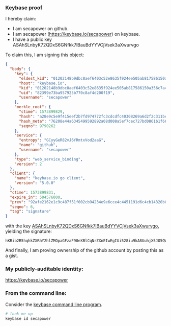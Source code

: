 ### Keybase proof

I hereby claim:

  * I am secapower on github.
  * I am secapower (https://keybase.io/secapower) on keybase.
  * I have a public key ASAhSLnbyK72QDxS6GNfkk7lBauBdYYVCjVsek3aXwurvgo

To claim this, I am signing this object:

```json
{
  "body": {
    "key": {
      "eldest_kid": "01202148b9dbc8aef6403c52e8635f924ee505ab817586150a356c7a4dda5f0babbe0a",
      "host": "keybase.io",
      "kid": "01202148b9dbc8aef6403c52e8635f924ee505ab817586150a356c7a4dda5f0babbe0a",
      "uid": "82399e73ba957925b770c8af4d200f19",
      "username": "secapower"
    },
    "merkle_root": {
      "ctime": 1573899829,
      "hash": "a28e9c5e9f415eef2b7fd974772fc3cdcdfc40308269a6d2f2c311bcf098e18fb799c4f2e86da1d37b3ca96c8fdd79fcaecfa350815b9d4fdb27ca6e5953e885",
      "hash_meta": "76208e44a6345499592892a08d008a5ef7cec727bd0861b1f66fd2b7680d163b",
      "seqno": 9790262
    },
    "service": {
      "entropy": "GCyyGeR82vJ6YRmtxVod2aaG",
      "name": "github",
      "username": "secapower"
    },
    "type": "web_service_binding",
    "version": 2
  },
  "client": {
    "name": "keybase.io go client",
    "version": "5.0.0"
  },
  "ctime": 1573899831,
  "expire_in": 504576000,
  "prev": "92afe2162e1c9c487f51f002cb94234e9e6cce4c4451191d6c4cb14320b0bbb6",
  "seqno": 6,
  "tag": "signature"
}
```

with the key [ASAhSLnbyK72QDxS6GNfkk7lBauBdYYVCjVsek3aXwurvgo](https://keybase.io/secapower), yielding the signature:

```
hKRib2R5hqhkZXRhY2hlZMOpaGFzaF90eXBlCqNrZXnEIwEgIUi528iu9kA8UuhjX5JO5QWrgXWGFQo1bHpN2l8Lq74Kp3BheWxvYWTESpcCBsQgkq/iFi4cnEh/UfACy5QjTp5szkxEURkdbEyxQyCwu7bEIKqoXN0ITN01Hf77wld7mmPuRheROhF5CVA2XovdHQ0RAgHCo3NpZ8RAgQ3xJZ8ewHif9hlZlVA0wYUczkoGmmfVUNMo98mQEI9KHlrj2CVAwaBHbRZmV5W7jlWqozYNjpztcJ1wJdVKCKhzaWdfdHlwZSCkaGFzaIKkdHlwZQildmFsdWXEIHU3TteNqo4ZGKhkyJ9R1UH4LGM50f4z8POEkjt109T/o3RhZ80CAqd2ZXJzaW9uAQ==

```

And finally, I am proving ownership of the github account by posting this as a gist.

### My publicly-auditable identity:

https://keybase.io/secapower

### From the command line:

Consider the [keybase command line program](https://keybase.io/download).

```bash
# look me up
keybase id secapower
```

